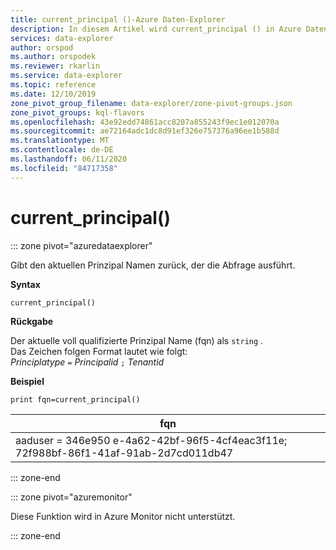 ```yaml
---
title: current_principal ()-Azure Daten-Explorer
description: In diesem Artikel wird current_principal () in Azure Daten-Explorer beschrieben.
services: data-explorer
author: orspod
ms.author: orspodek
ms.reviewer: rkarlin
ms.service: data-explorer
ms.topic: reference
ms.date: 12/10/2019
zone_pivot_group_filename: data-explorer/zone-pivot-groups.json
zone_pivot_groups: kql-flavors
ms.openlocfilehash: 43e92edd74861acc8207a855243f9ec1e012070a
ms.sourcegitcommit: ae72164adc1dc8d91ef326e757376a96ee1b588d
ms.translationtype: MT
ms.contentlocale: de-DE
ms.lasthandoff: 06/11/2020
ms.locfileid: "84717358"
---
```

# <a name="current_principal"></a>current_principal()

::: zone pivot="azuredataexplorer"

Gibt den aktuellen Prinzipal Namen zurück, der die Abfrage ausführt.

**Syntax**

`current_principal()`

**Rückgabe**

Der aktuelle voll qualifizierte Prinzipal Name (fqn) als `string` .  
Das Zeichen folgen Format lautet wie folgt:  
*Principlatype* `=` *Principalid* `;` *Tenantid*

**Beispiel**

<!-- csl: https://help.kusto.windows.net/Samples -->
```kusto
print fqn=current_principal()
```

|fqn|
|---|
|aaduser = 346e950 e-4a62-42bf-96f5-4cf4eac3f11e; 72f988bf-86f1-41af-91ab-2d7cd011db47|

::: zone-end

::: zone pivot="azuremonitor"

Diese Funktion wird in Azure Monitor nicht unterstützt.

::: zone-end
